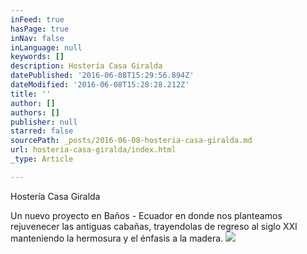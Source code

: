 ```yaml
---
inFeed: true
hasPage: true
inNav: false
inLanguage: null
keywords: []
description: Hostería Casa Giralda
datePublished: '2016-06-08T15:29:56.894Z'
dateModified: '2016-06-08T15:28:28.212Z'
title: ''
author: []
authors: []
publisher: null
starred: false
sourcePath: _posts/2016-06-08-hosteria-casa-giralda.md
url: hosteria-casa-giralda/index.html
_type: Article

---
```

Hostería Casa Giralda

Un nuevo proyecto en Baños - Ecuador en donde nos planteamos rejuvenecer las antiguas cabañas, trayendolas de regreso al siglo XXI manteniendo la hermosura y el énfasis a la madera.
![](https://the-grid-user-content.s3-us-west-2.amazonaws.com/85f68840-3a71-4548-bd22-40229a368fb5.jpg)